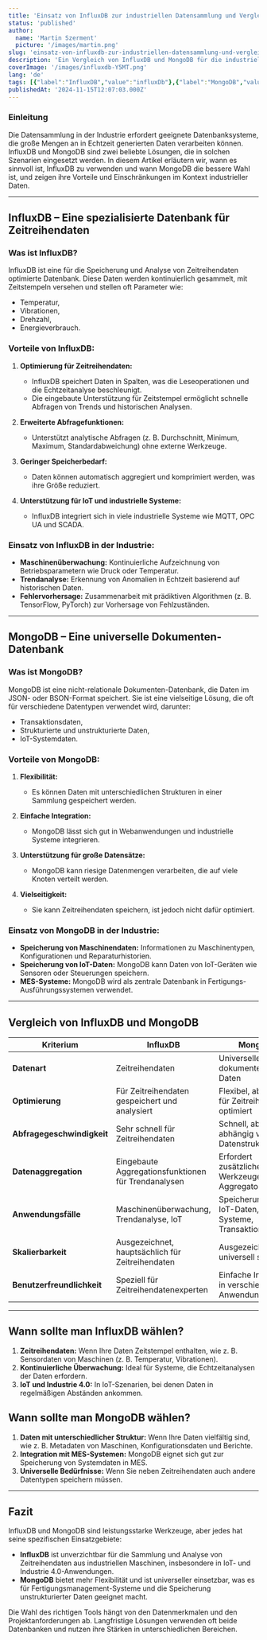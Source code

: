 ```yaml
---
title: 'Einsatz von InfluxDB zur industriellen Datensammlung und Vergleich mit MongoDB'
status: 'published'
author:
  name: 'Martin Szerment'
  picture: '/images/martin.png'
slug: 'einsatz-von-influxdb-zur-industriellen-datensammlung-und-vergleich-mit-mongodb'
description: 'Ein Vergleich von InfluxDB und MongoDB für die industrielle Datensammlung. Dieser Artikel diskutiert den Einsatz von InfluxDB für Zeitreihendatenanalyse, Maschinenüberwachung und IoT sowie MongoDB als universelle Datenbank für MES-Systeme. Praktische Tipps, wann jede dieser Datenbanken gewählt werden sollte.'
coverImage: '/images/influxdb-Y5MT.png'
lang: 'de'
tags: [{"label":"InfluxDB","value":"influxDb"},{"label":"MongoDB","value":"mongoDb"},{"label":"Zeitreihendaten","value":"timeSeriesData"},{"label":"Zeitreihendatenanalyse","value":"timeSeriesDataAnalysis"}]
publishedAt: '2024-11-15T12:07:03.000Z'
---
```


### **Einleitung**

Die Datensammlung in der Industrie erfordert geeignete Datenbanksysteme, die große Mengen an in Echtzeit generierten Daten verarbeiten können. InfluxDB und MongoDB sind zwei beliebte Lösungen, die in solchen Szenarien eingesetzt werden. In diesem Artikel erläutern wir, wann es sinnvoll ist, InfluxDB zu verwenden und wann MongoDB die bessere Wahl ist, und zeigen ihre Vorteile und Einschränkungen im Kontext industrieller Daten.

---

## **InfluxDB – Eine spezialisierte Datenbank für Zeitreihendaten**

### **Was ist InfluxDB?**

InfluxDB ist eine für die Speicherung und Analyse von Zeitreihendaten optimierte Datenbank. Diese Daten werden kontinuierlich gesammelt, mit Zeitstempeln versehen und stellen oft Parameter wie:

- Temperatur,
- Vibrationen,
- Drehzahl,
- Energieverbrauch.

### **Vorteile von InfluxDB:**

1. **Optimierung für Zeitreihendaten:**

   - InfluxDB speichert Daten in Spalten, was die Leseoperationen und die Echtzeitanalyse beschleunigt.
   - Die eingebaute Unterstützung für Zeitstempel ermöglicht schnelle Abfragen von Trends und historischen Analysen.

2. **Erweiterte Abfragefunktionen:**

   - Unterstützt analytische Abfragen (z. B. Durchschnitt, Minimum, Maximum, Standardabweichung) ohne externe Werkzeuge.

3. **Geringer Speicherbedarf:**

   - Daten können automatisch aggregiert und komprimiert werden, was ihre Größe reduziert.

4. **Unterstützung für IoT und industrielle Systeme:**

   - InfluxDB integriert sich in viele industrielle Systeme wie MQTT, OPC UA und SCADA.

### **Einsatz von InfluxDB in der Industrie:**

- **Maschinenüberwachung:** Kontinuierliche Aufzeichnung von Betriebsparametern wie Druck oder Temperatur.
- **Trendanalyse:** Erkennung von Anomalien in Echtzeit basierend auf historischen Daten.
- **Fehlervorhersage:** Zusammenarbeit mit prädiktiven Algorithmen (z. B. TensorFlow, PyTorch) zur Vorhersage von Fehlzuständen.

---

## **MongoDB – Eine universelle Dokumenten-Datenbank**

### **Was ist MongoDB?**

MongoDB ist eine nicht-relationale Dokumenten-Datenbank, die Daten im JSON- oder BSON-Format speichert. Sie ist eine vielseitige Lösung, die oft für verschiedene Datentypen verwendet wird, darunter:

- Transaktionsdaten,
- Strukturierte und unstrukturierte Daten,
- IoT-Systemdaten.

### **Vorteile von MongoDB:**

1. **Flexibilität:**

   - Es können Daten mit unterschiedlichen Strukturen in einer Sammlung gespeichert werden.

2. **Einfache Integration:**

   - MongoDB lässt sich gut in Webanwendungen und industrielle Systeme integrieren.

3. **Unterstützung für große Datensätze:**

   - MongoDB kann riesige Datenmengen verarbeiten, die auf viele Knoten verteilt werden.

4. **Vielseitigkeit:**

   - Sie kann Zeitreihendaten speichern, ist jedoch nicht dafür optimiert.

### **Einsatz von MongoDB in der Industrie:**

- **Speicherung von Maschinendaten:** Informationen zu Maschinentypen, Konfigurationen und Reparaturhistorien.
- **Speicherung von IoT-Daten:** MongoDB kann Daten von IoT-Geräten wie Sensoren oder Steuerungen speichern.
- **MES-Systeme:** MongoDB wird als zentrale Datenbank in Fertigungs-Ausführungssystemen verwendet.

---

## **Vergleich von InfluxDB und MongoDB**

| **Kriterium** | **InfluxDB** | **MongoDB** |
| --- | --- | --- |
| **Datenart** | Zeitreihendaten | Universelle, dokumentenbasierte Daten |
| **Optimierung** | Für Zeitreihendaten gespeichert und analysiert | Flexibel, aber nicht für Zeitreihendaten optimiert |
| **Abfragegeschwindigkeit** | Sehr schnell für Zeitreihendaten | Schnell, aber abhängig von der Datenstruktur |
| **Datenaggregation** | Eingebaute Aggregationsfunktionen für Trendanalysen | Erfordert zusätzliche Werkzeuge (z. B. Aggregatoren) |
| **Anwendungsfälle** | Maschinenüberwachung, Trendanalyse, IoT | Speicherung von IoT-Daten, MES-Systeme, Transaktionsdaten |
| **Skalierbarkeit** | Ausgezeichnet, hauptsächlich für Zeitreihendaten | Ausgezeichnet, universell skalierbar |
| **Benutzerfreundlichkeit** | Speziell für Zeitreihendatenexperten | Einfache Integration in verschiedene Anwendungstypen |

---

## **Wann sollte man InfluxDB wählen?**

1. **Zeitreihendaten:** Wenn Ihre Daten Zeitstempel enthalten, wie z. B. Sensordaten von Maschinen (z. B. Temperatur, Vibrationen).
2. **Kontinuierliche Überwachung:** Ideal für Systeme, die Echtzeitanalysen der Daten erfordern.
3. **IoT und Industrie 4.0:** In IoT-Szenarien, bei denen Daten in regelmäßigen Abständen ankommen.

## **Wann sollte man MongoDB wählen?**

1. **Daten mit unterschiedlicher Struktur:** Wenn Ihre Daten vielfältig sind, wie z. B. Metadaten von Maschinen, Konfigurationsdaten und Berichte.
2. **Integration mit MES-Systemen:** MongoDB eignet sich gut zur Speicherung von Systemdaten in MES.
3. **Universelle Bedürfnisse:** Wenn Sie neben Zeitreihendaten auch andere Datentypen speichern müssen.

---

## **Fazit**

InfluxDB und MongoDB sind leistungsstarke Werkzeuge, aber jedes hat seine spezifischen Einsatzgebiete:

- **InfluxDB** ist unverzichtbar für die Sammlung und Analyse von Zeitreihendaten aus industriellen Maschinen, insbesondere in IoT- und Industrie 4.0-Anwendungen.
- **MongoDB** bietet mehr Flexibilität und ist universeller einsetzbar, was es für Fertigungsmanagement-Systeme und die Speicherung unstrukturierter Daten geeignet macht.

Die Wahl des richtigen Tools hängt von den Datenmerkmalen und den Projektanforderungen ab. Langfristige Lösungen verwenden oft beide Datenbanken und nutzen ihre Stärken in unterschiedlichen Bereichen.
